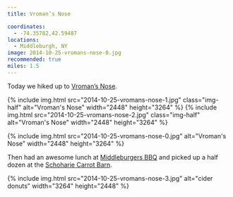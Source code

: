 ```yaml
---
title: Vroman’s Nose

coordinates:
  - -74.35782,42.59487
locations:
  - Middleburgh, NY
image: 2014-10-25-vromans-nose-0.jpg
recommended: true
miles: 1.5
---
```


Today we hiked up to [Vroman’s Nose](https://en.wikipedia.org/wiki/Vroman%27s_Nose).

<div class="photos">

{% include img.html src="2014-10-25-vromans-nose-1.jpg" class="img-half" alt="Vroman&#x27;s Nose" width="2448" height="3264" %}
{% include img.html src="2014-10-25-vromans-nose-2.jpg" class="img-half" alt="Vroman&#x27;s Nose" width="2448" height="3264" %}

{% include img.html src="2014-10-25-vromans-nose-0.jpg"  alt="Vroman&#x27;s Nose" width="2448" height="3264" %}

</div>

Then had an awesome lunch at [Middleburgers BBQ](https://www.facebook.com/pages/Middleburgers-BBQ/437450386276364) and picked up a half dozen at the [Schoharie Carrot Barn](http://www.schoharievalleyfarms.com/the-carrot-barn.php).

<div class="photos">

{% include img.html src="2014-10-25-vromans-nose-3.jpg"  alt="cider donuts" width="3264" height="2448" %}

</div>
